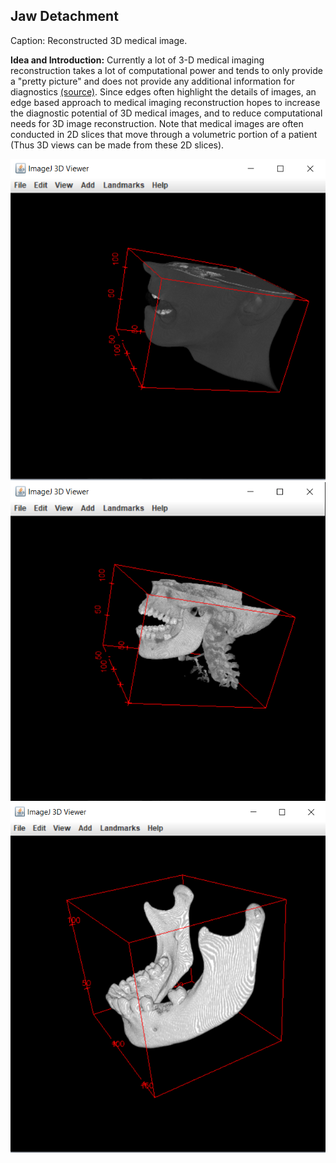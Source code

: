 ## Jaw Detachment



Caption: Reconstructed 3D medical image. 

**Idea and Introduction:** 
Currently a lot of 3-D medical imaging reconstruction takes a lot of 
computational power and tends to only provide a "pretty picture" and does 
not provide any additional information for diagnostics  <a href="https://www.ncbi.nlm.nih.gov/pmc/articles/PMC2698114/">(source)</a>. 
Since edges often highlight the details of images, an edge based approach to medical 
imaging reconstruction hopes to increase the diagnostic potential of 3D medical images, 
and to reduce computational needs for 3D image reconstruction. Note that medical images are 
often conducted in 2D slices that move through a volumetric portion of a patient (Thus 3D views can be made from these 2D slices).

<img src = "images/JawDetachmentResults/Img_original_sinT.png?raw=true">
<img src = "images/JawDetachmentResults/Img_original.png?raw=true">
<img src = "images/JawDetachmentResults/Img_final.png?raw=true">
